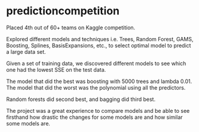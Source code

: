 # predictioncompetition
Placed 4th out of 60+ teams on Kaggle competition. 

Explored different models and techniques i.e. Trees, Random Forest, GAMS, Boosting, Splines, BasisExpansions, etc., to select optimal model to predict a large data set. 

Given a set of training data, we discovered different models to see which one had the lowest SSE on the test data. 

The model that did the best was boosting with 5000 trees and lambda 0.01. The model that did the worst was the polynomial using all the predictors. 

Random forests did second best, and bagging did third best. 

The project was a great experience to compare models and be able to see firsthand how drastic the changes for some models are and how similar some models are.
